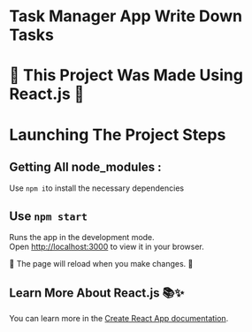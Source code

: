 # Task Manager App Write Down Tasks

#  🚀 This Project Was Made Using React.js 🚀
# Launching The Project Steps

## Getting All node_modules :
Use `npm i`to install the necessary dependencies

## Use `npm start`
Runs the app in the development mode.\
Open [http://localhost:3000](http://localhost:3000) to view it in your browser.

🔄 The page will reload when you make changes. 🔄

## Learn More About React.js 📚✨

You can learn more in the [Create React App documentation](https://react.dev/learn).